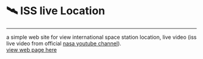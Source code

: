 # 🛰️ ISS live Location
----
a simple web site for view international space station location, live video (iss live video from official [nasa youtube channel](https://www.youtube.com/@NASA)).<br> [view web page here](https://tprabath.github.io/iss_live_Location.github.io/)
